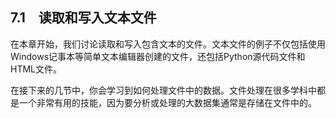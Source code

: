    

## 7.1　读取和写入文本文件

在本章开始，我们讨论读取和写入包含文本的文件。文本文件的例子不仅包括使用Windows记事本等简单文本编辑器创建的文件，还包括Python源代码文件和HTML文件。

在接下来的几节中，你会学习到如何处理文件中的数据。文件处理在很多学科中都是一个非常有用的技能，因为要分析或处理的大数据集通常是存储在文件中的。